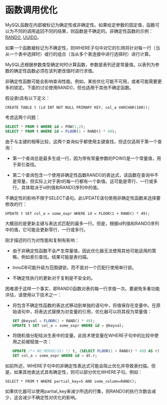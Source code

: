 # 函数调用优化

MySQL函数在内部被标记为确定性或非确定性。如果给定参数的固定值，函数可以为不同的调用返回不同的结果，则函数是不确定的。非确定性函数的示例：[RAND()](https://dev.mysql.com/doc/refman/8.0/en/mathematical-functions.html#function_rand), [UUID()](https://dev.mysql.com/doc/refman/8.0/en/miscellaneous-functions.html#function_uuid)。

如果一个函数被标记为不确定性，则WHERE子句中对它的引用将针对每一行（当从一个表中选择时）或行的组合（当从多个表连接中进行选择时）进行计算。

MySQL还根据参数类型确定何时计算函数，参数是表列还是常量值。以表列为参数的确定性函数必须在该列更改值时进行求值。

非确定性函数可能会影响查询性能。例如，某些优化可能不可用，或者可能需要更多的锁定。下面的讨论使用RAND()，但也适用于其他不确定函数。

假设表t具有以下定义：

`CREATE TABLE t (id INT NOT NULL PRIMARY KEY, col_a VARCHAR(100));`

考虑这两个问题：

```sql
SELECT * FROM t WHERE id = POW(1,2);
SELECT * FROM t WHERE id = FLOOR(1 + RAND() * 49);
```

由于与主键的相等比较，这两个查询似乎都使用主键查找，但这仅适用于第一个查询：

- 第一个查询总是最多生成一行，因为带有常量参数的POW()是一个常量值，用于索引查找。

- 第二个查询包含一个使用非确定性函数RAND()的表达式，该函数在查询中不是常量，但实际上对于表t的每一行都有一个新值。这可能是零行、一行或多行，具体取决于id列值和RAND()序列中的值。

不确定性的影响不限于SELECT语句。此UPDATE语句使用非确定性函数来选择要修改的行：

`UPDATE t SET col_a = some_expr WHERE id = FLOOR(1 + RAND() * 49);`

大概目的是更新主键与表达式匹配的最多一行。但是，根据id列值和RAND()序列中的值，它可能会更新零行、一行或多行。

刚才描述的行为对性能和复制有影响：

- 由于非确定性函数不会产生常量值，因此优化器无法使用其他可能适用的策略，例如索引查找。结果可能是表扫描。

- InnoDB可能升级为范围键锁，而不是对一个匹配行使用单行锁。

- 不确定性执行的更新对于复制是不安全的。

困难源于这样一个事实，即RAND()函数对表的每一行求值一次。要避免多重功能评估，请使用以下技术之一：

- 将包含不确定性函数的表达式移动到单独的语句中，将值保存在变量中。在原始语句中，将表达式替换为对变量的引用，优化器可以将其视为常量值：

    ```sql
    SET @keyval = FLOOR(1 + RAND() * 49);
    UPDATE t SET col_a = some_expr WHERE id = @keyval;
    ```

- 将随机值分配给派生表中的变量。此技术使变量在WHERE子句中的比较中使用之前被赋值一次：

    ```sql
    UPDATE /*+ NO_MERGE(dt) */ t, (SELECT FLOOR(1 + RAND() * 49) AS r) AS dt
    SET col_a = some_expr WHERE id = dt.r;
    ```

如前所述，WHERE子句中的非确定性表达式可能会阻止优化并导致表扫描。但是，如果其他表达式具有确定性，则可以部分优化WHERE子句。例如：

`SELECT * FROM t WHERE partial_key=5 AND some_column=RAND();`

如果优化器可以使用partial_key来减少所选的行集，则RAND()的执行次数会减少，这会减少不确定性对优化的影响。
